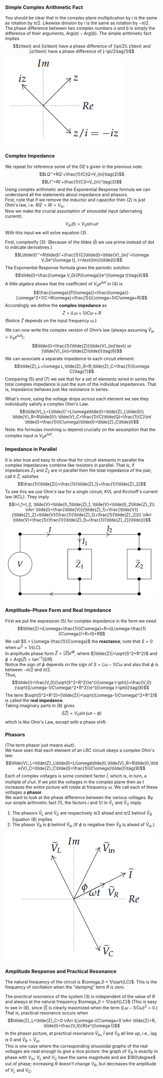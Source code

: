 ### Simple Complex Arithmetic Fact
You should be clear that in the complex plane multiplication by $i$ is the same as rotation by $\pi/2$. Likewise division by $i$ is the same as rotation by $-\pi/2$.  
The phase difference between two complex numbers $a$ and $b$ is simply the difference of their arguments, $Arg(a) - Arg(b)$. The simple arithmetic fact implies
$$z\text{ and }iz\text{ have a phase difference of }\pi/2\\
z\text{ and }z/i\text{ have a phase difference of }-\pi/2\tag{1}$$
![](pic210301.png)

### Complex Impedance
We repeat for reference some of the DE's given in the previous note.
$$LQ''+RQ'+\frac{1}{C}Q=V_{in}\tag{2}$$
$$LI''+RI'+\frac{1}{C}I=V_{in}'\tag{3}$$
Using complex arithmetic and the Exponential Response formula we can understand all the statements about impedance and phasors.  
First, note that if we remove the inductor and capacitor then $(2)$ is just Ohm's law, i.e. $RQ'=RI=V_{in}$.  
Now we make the crucial assumption of sinusoidal input (alternating current):
$$V_{in}(t)=V_0\sin \omega t$$
With this input we will solve equation (3).

First, complexify $(3)$: (Because of the tildes ($\tilde{I}$) we use prime instead of dot to indicate derivatives.)
$$L\tilde{I}''+R\tilde{I}'+\frac{1}{C}\tilde{I}=\tilde{V}_{in}'=i\omega V_0e^{i\omega t}, I=\text{Im}(\tilde{I})$$
The Exponential Response formula gives the periodic solution:
$$\tilde{I}=\frac{i\omega V_0}{P(i\omega)}e^{i\omega t}\tag{4}$$
A little algebra shows that the coefficient of $V_0e^{i\omega t}$ in $(4)$ is
$$\frac{i\omega}{P(i\omega)}=\frac{i\omega}{-L\omega^2+1/C+Ri\omega}=\frac{1}{iL\omega+1/iC\omega+R}$$
Accordingly we define the **complex impedance** as
$$\tilde{Z}=iL\omega+1/iC\omega+R\tag{5}$$
(Notice $\tilde{Z}$ depends on the input frequency $\omega$.)

We can now write the complex version of Ohm’s law (always assuming $\tilde{V}_{in}=V_0e^{i\omega t}$):
$$\tilde{I}=\frac{1}{\tilde{Z}}\tilde{V}_{in}\text{ or }\tilde{V}_{in}=\tilde{Z}\tilde{I}\tag{6}$$
We can associate a separate impedance to each circuit element:
$$\tilde{Z}_L=i\omega L,\tilde{Z}_R=R,\tilde{Z}_C=\frac{1}{i\omega C}\tag{7}$$
Comparing $(5)$ and $(7)$ we see that for a set of elements wired in series the total complex impedance is just the sum of the individual impedances. That is, impedance behaves just like resistance in series.

What's more, using the voltage drops across each element we see they individually satisfy a complex Ohm's Law.
$$\tilde{V}_L=L\tilde{I}'=Li\omega\tilde{I}=\tilde{Z}_L\tilde{I}\\
\tilde{V}_R=R\tilde{I}\\
\tilde{V}_C=\frac{1}{C}\tilde{Q}=\frac{1}{C}\int \tilde{I}=\frac{1}{iC\omega}\tilde{I}=\tilde{Z}_C\tilde{I}$$
Note: the formulas involving ω depend crucially on the assumption that the complex input is $V_0e^{i\omega t}$.

### Impedance in Parallel
It is also true and easy to show that for circuit elements in parallel the complex impedances combine like resistors in parallel. That is, if impedances $\tilde{Z}_1$ and $\tilde{Z}_2$ are in parallel then the total impedance of the pair, call it $\tilde{Z}$, satisfies
$$\frac{1}{\tilde{Z}}=\frac{1}{\tilde{Z}_1}+\frac{1}{\tilde{Z}_2}$$
To see this we use Ohm's law for a single circuit, KVL and Kirchoff's current law (KCL). They imply
$$I=I_1+I_2, \tilde{V}=\tilde{I}_1\tilde{Z}_1, \tilde{V}=\tilde{I}_2\tilde{Z}_2\\
\rArr \tilde{I}=\frac{\tilde{V}}{\tilde{Z}_1}+\frac{\tilde{V}}{\tilde{Z}_2}=\tilde{V}(\frac{1}{\tilde{Z}_1}+\frac{1}{\tilde{Z}_2})\\
\rArr \tilde{V}=\frac{1}{\frac{1}{\tilde{Z}_1}+\frac{1}{\tilde{Z}_2}}\tilde{I}$$
![](pic210302.png)

### Amplitude-Phase Form and Real Impedance
First we put the expression $(5)$ for complex impedance in the form we need
$$\tilde{Z}=iL\omega+\frac{1}{iC\omega}+R=i(L\omega-\frac{1}{C\omega})+R=iS+R$$
We call $S = L\omega-\frac{1}{C\omega}$ the **reactance**; note that $S = 0$ when $\omega^2 =1/(LC)$.  
In amplitude phase form $\tilde{Z}=|\tilde{Z}|e^{i\phi}$, where $|\tilde{Z}|=\sqrt{S^2+R^2}$ and $\phi=Arg(\tilde{Z})=\tan^{-1}(S/R)$  
Notice the sign of $\phi$ depends on the sign of $S = L\omega-1/C\omega$ and also that $\phi$ is between $-\pi/2$ and $\pi/2$.  
Thus,
$$\tilde{I}=\frac{V_0}{\sqrt{S^2+R^2}}e^{i(\omega t-\phi)}=\frac{V_0}{\sqrt{(L\omega-1/C\omega)^2+R^2}}e^{i(\omega t-\phi)}\tag{8}$$
The term $\sqrt{S^2+R^2}=|\tilde{Z}|=\sqrt{(L\omega-1/C\omega)^2+R^2}$ is called the **real impedance**.  
Taking imaginary parts in $(8)$ gives
$$I|\tilde{Z}|=V_0\sin(\omega t-\phi)$$
which is like Ohm's Law, except with a phase shift.

### Phasors
(The term phasor just means $e{i\omega t}$).  
We have seen that each element of an LRC circuit obeys a complex Ohm's law:
$$\tilde{V}_L=\tilde{Z}_L\tilde{I}=Li\omega\tilde{I},\tilde{V}_R=R\tilde{I},\tilde{V}_C=\tilde{Z}_C\tilde{I}=\frac{1}{iC\omega}\tilde{I}\tag{9}$$
Each of complex voltages is some constant factor $\tilde{I}$, which is, in turn, a multiple of $e^i\omega t$. If we plot the voltages in the complex plane then as $t$ increases the entire picture will rotate at frequency $\omega$. We call each of these voltages a **phasor**.  
We want to look at the phase difference between the various voltages. By our simple arithmetic fact $(1)$, the factors $i$ and $1/i$ in $\tilde{V}_L$ and $\tilde{V}_C$ imply
1. The phasors $\tilde{V}_L$ and $\tilde{V}_C$ are respectively $\pi/2$ ahead and $\pi/2$ behind $\tilde{V}_R$  
Equation $(8)$ implies 
2. The phasor $\tilde{V}_R$ is $\phi$ behind $\tilde{V}_{in}$ (if $\phi$ is negative then $\tilde{V}_R$ is ahead of $\tilde{V}_{in}$.)

![](pic210303.png)

### Amplitude Response and Practical Resonance
The natural frequency of the circuit is $\omega_0 = 1/\sqrt{LC}$. This is the frequency of oscillation when the "damping" term $R$ is zero.

The *practical resonance* of the system $(3)$ is independent of the value of $R$ and always at the natural frequency $\omega_0 = 1/\sqrt{LC}$ (This is easy to see in $(8)$, since $|\tilde{I}|$ is clearly maximized when the term $(L\omega-1/C\omega)^2=0$.)  
That is, practical resonance occurs when
$$\tilde{Z}_L+\tilde{Z}_C=0 \rArr iL\omega-i/C\omega=0 \rArr \tilde{Z}=R, \tilde{I}=\frac{V_0}{R}e^{i\omega t}$$
In the phasor picture, at practical resonance $\tilde{V}_{in}$, $\tilde{I}$ and $\tilde{V}_R$ all line up, i.e.,
lag is 0 and $\tilde{V}_R = \tilde{V}_{in}$.  
This is one case where the corresponding sinusoidal graphs of the real voltages are neat enough to give a nice picture: the graph of $V_R$ is exactly in phase with $V_{in}$; $V_L$ and $V_C$ have the same magnitude and are $180\degree$ out of phase; increasing $R$ doesn't change $V_R$, but decreases the amplitude of $V_L$ and $V_C$.
